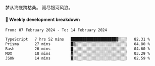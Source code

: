 梦从海底跨枯桑。
阅尽银河风浪。


#### 📝 Weekly development breakdown

<!--START_SECTION:waka-->

```txt
From: 07 February 2024 - To: 14 February 2024

TypeScript   7 hrs 52 mins   ████████████████████▓░░░░   82.31 %
Prisma       27 mins         █▒░░░░░░░░░░░░░░░░░░░░░░░   04.80 %
Bash         26 mins         █░░░░░░░░░░░░░░░░░░░░░░░░   04.60 %
MDX          18 mins         ▓░░░░░░░░░░░░░░░░░░░░░░░░   03.29 %
JSON         14 mins         ▓░░░░░░░░░░░░░░░░░░░░░░░░   02.59 %
```

<!--END_SECTION:waka-->



